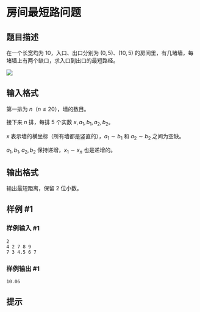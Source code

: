 # 房间最短路问题

## 题目描述

在一个长宽均为 $10$，入口、出口分别为 $(0,5)$、$(10,5)$ 的房间里，有几堵墙，每堵墙上有两个缺口，求入口到出口的最短路经。

![](https://cdn.luogu.com.cn/upload/pic/141.png)

## 输入格式

第一排为 $n$（$n \le 20$），墙的数目。

接下来 $n$ 排，每排 $5$ 个实数 $x,a_1,b_1,a_2,b_2$。

$x$ 表示墙的横坐标（所有墙都是竖直的），$a_1 \sim b_1$ 和 $a_2 \sim b_2$ 之间为空缺。

$a_1,b_1,a_2,b_2$ 保持递增，$x_1 \sim x_n$ 也是递增的。

## 输出格式

输出最短距离，保留 $2$ 位小数。

## 样例 #1

### 样例输入 #1
```
2
4 2 7 8 9
7 3 4.5 6 7
```

### 样例输出 #1

```
10.06
```

## 提示


